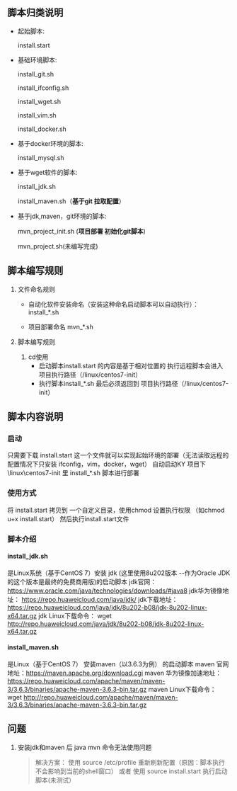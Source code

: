 ## 脚本归类说明
- 起始脚本: 

  install.start

- 基础环境脚本: 

  install_git.sh 

  install_ifconfig.sh 

  install_wget.sh 

  install_vim.sh 

  install_docker.sh

- 基于docker环境的脚本: 

  install_mysql.sh

- 基于wget软件的脚本: 

  install_jdk.sh 

  install_maven.sh（**基于git 拉取配置**）

- 基于jdk,maven，git环境的脚本: 

  mvn_project_init.sh  (**项目部署 初始化git脚本**)

  mvn_project.sh(未编写完成)

## 脚本编写规则

1. 文件命名规则

   - 自动化软件安装命名（安装这种命名启动脚本可以自动执行）： install_*.sh

   - 项目部署命名 mvn_*.sh

2. 脚本编写规则

   1. cd使用
      - 启动脚本install.start 的内容是基于相对位置的 执行远程脚本会进入 项目执行路径（/linux/centos7-init）
      - 执行脚本install_*.sh 最后必须返回到 项目执行路径（/linux/centos7-init）

## 脚本内容说明

### 启动

只需要下载 install.start 这一个文件就可以实现起始环境的部署（无法读取远程的配置情况下只安装 ifconfig，vim，docker，wget）
自动启动KY 项目下  \linux\centos7-init 里 install_*.sh 脚本进行部署

### 使用方式

将 install.start 拷贝到 一个自定义目录，使用chmod 设置执行权限 （如chmod u+x install.start）
然后执行install.start文件

### 脚本介绍

#### install_jdk.sh 

是Linux系统（基于CentOS 7）安装 jdk (这里使用8u202版本 --作为Oracle JDK的这个版本是最终的免费商用版)的启动脚本
jdk官网： https://www.oracle.com/java/technologies/downloads/#java8
jdk华为镜像地址： https://repo.huaweicloud.com/java/jdk/
jdk下载地址：https://repo.huaweicloud.com/java/jdk/8u202-b08/jdk-8u202-linux-x64.tar.gz
jdk Linux下载命令： wget http://repo.huaweicloud.com/java/jdk/8u202-b08/jdk-8u202-linux-x64.tar.gz

#### install_maven.sh 

是Linux（基于CentOS 7） 安装maven（以3.6.3为例） 的启动脚本
maven 官网地址：https://maven.apache.org/download.cgi
maven 华为镜像加速地址：https://repo.huaweicloud.com/apache/maven/maven-3/3.6.3/binaries/apache-maven-3.6.3-bin.tar.gz
maven Linux下载命令： wget http://repo.huaweicloud.com/apache/maven/maven-3/3.6.3/binaries/apache-maven-3.6.3-bin.tar.gz

## 问题

1. 安装jdk和maven 后 java mvn 命令无法使用问题

   > 解决方案： 使用 source /etc/profile 重新刷新配置（原因：脚本执行不会影响到当前的shell窗口）
   > 或者 使用 source install.start 执行启动脚本(未测试）

